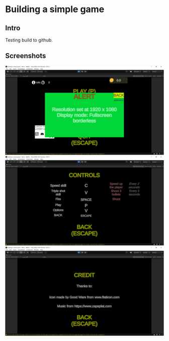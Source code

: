 # Building a simple game

## Intro
Testing build to github.

## Screenshots

![Main-Menu](https://github.com/90poitu/simple-game/blob/main/Screenshots/Main-menu.png?raw=true)
![Key-binding](https://raw.githubusercontent.com/90poitu/simple-game/main/Screenshots/KeyBinding.png)
![Credits](https://raw.githubusercontent.com/90poitu/simple-game/main/Screenshots/Credit.png)